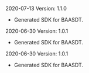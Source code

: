 2020-07-13 Version: 1.1.0
- Generated SDK for BAASDT.

2020-06-30 Version: 1.0.1
- Generated SDK for BAASDT.

2020-06-30 Version: 1.0.1
- Generated SDK for BAASDT.

